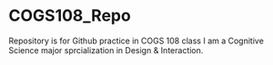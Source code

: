 # COGS108_Repo
Repository is for Github practice in COGS 108 class
I am a Cognitive Science major sprcialization in Design & Interaction. 
